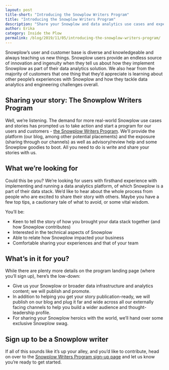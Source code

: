 ```yaml
---
layout: post
title-short: "Introducing the Snowplow Writers Program"
title: "Introducing the Snowplow Writers Program"
description: "Share your Snowplow and data analytics use cases and experiences."
author: Erika
category: Inside the Plow
permalink: /blog/2019/11/05/introducing-the-snowplow-writers-program/
---
```


Snowplow’s user and customer base is diverse and knowledgeable and always teaching us new things. Snowplow users provide an endless source of innovation and ingenuity when they tell us about how they implement Snowplow as part of their data analytics solution. We also hear from the majority of customers that one thing that they’d appreciate is learning about other people’s experiences with Snowplow and how they tackle data analytics and engineering challenges overall. 


## Sharing your story: The Snowplow Writers Program

Well, we’re listening. The demand for more real-world Snowplow use cases and stories has prompted us to take action and start a program for our users and customers - [the Snowplow Writers Program](https://snowplowanalytics.com/writers-program/). We’ll provide the platform (our blog, among other potential placements) and the exposure (sharing through our channels) as well as advisory/review help and some Snowplow goodies to boot. All you need to do is write and share your stories with us. 


## What we’re looking for 

Could this be you? We’re looking for users with firsthand experience with implementing and running a data analytics platform, of which Snowplow is a part of their data stack. We’d like to hear about the whole process from people who are excited to share their story with others. Maybe you have a few top tips, a cautionary tale of what to avoid, or some vital wisdom. 

You’ll be:



*   Keen to tell the story of how you brought your data stack together (and how Snowplow contributes)
*   Interested in the technical aspects of Snowplow 
*   Able to relate how Snowplow impacted your business
*   Comfortable sharing your experiences and that of your team


## What’s in it for you?

While there are plenty more details on the program landing page (where you’ll sign up), here’s the low-down:



*   Give us your Snowplow or broader data infrastructure and analytics content; we will publish and promote.
*   In addition to helping you get your story publication-ready, we will publish on our blog and plug it far and wide across all our externally facing channels to help you build a wider audience and thought-leadership profile.
*   For sharing your Snowplow heroics with the world, we’ll hand over some exclusive Snowplow swag. 


## Sign up to be a Snowplow writer

If all of this sounds like it’s up your alley, and you’d like to contribute, head on over to the [Snowplow Writers Program sign-up page](https://snowplowanalytics.com/writers-program/) and let us know you’re ready to get started.
